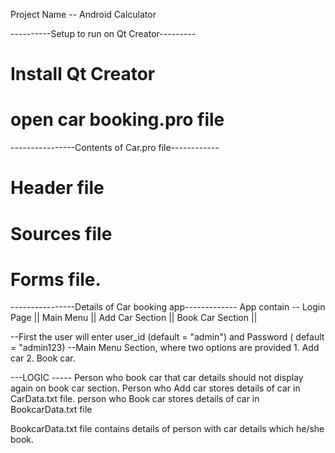 Project Name -- Android Calculator

----------Setup to run on Qt Creator---------
# Install Qt Creator
# open car booking.pro file 

----------------Contents of Car.pro file------------
# Header file 
# Sources file 
# Forms file.

----------------Details of Car booking app-------------
App contain -- Login Page ||  Main Menu ||  Add Car Section || Book Car Section  || 

--First the user will enter user_id (default = "admin") and Password ( default = "admin123) 
--Main Menu Section, where two options are provided 1. Add car  2. Book car.

---LOGIC -----
Person who book car that car details should not display again on book car section.
Person who Add car stores details of car in CarData.txt file.
person who Book car stores details of car in BookcarData.txt file 

BookcarData.txt file contains details of person with car details which he/she book.








